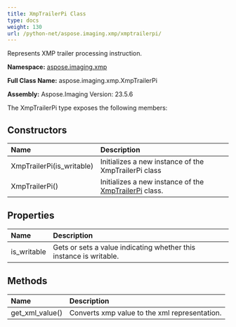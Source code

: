 ```yaml
---
title: XmpTrailerPi Class
type: docs
weight: 130
url: /python-net/aspose.imaging.xmp/xmptrailerpi/
---
```


Represents XMP trailer processing instruction.

**Namespace:** [aspose.imaging.xmp](/imaging/python-net/aspose.imaging.xmp/)

**Full Class Name:** aspose.imaging.xmp.XmpTrailerPi

**Assembly:**  Aspose.Imaging Version: 23.5.6

The XmpTrailerPi type exposes the following members:
## **Constructors**
|**Name**|**Description**|
| :- | :- |
|XmpTrailerPi(is_writable)|Initializes a new instance of the XmpTrailerPi class|
|XmpTrailerPi()|Initializes a new instance of the [XmpTrailerPi](/imaging/python-net/aspose.imaging.xmp/xmptrailerpi/) class.|
## **Properties**
|**Name**|**Description**|
| :- | :- |
|is_writable|Gets or sets a value indicating whether this instance is writable.|
## **Methods**
|**Name**|**Description**|
| :- | :- |
|get_xml_value()|Converts xmp value to the xml representation.|
